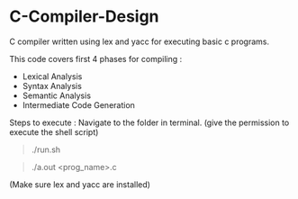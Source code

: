 # C-Compiler-Design
C compiler written using lex and yacc for executing basic c programs.

This code covers first 4 phases for compiling :
 - Lexical Analysis
 - Syntax Analysis
 - Semantic Analysis
 - Intermediate Code Generation
 
 Steps to execute :
 Navigate to the folder in terminal.
 (give the permission to execute the shell script)
 > ./run.sh
 
 > ./a.out <prog_name>.c
 
 (Make sure lex and yacc are installed)

